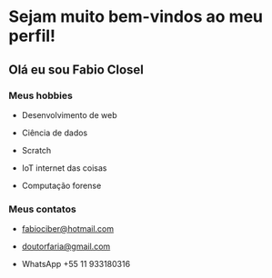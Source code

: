 # Sejam muito bem-vindos ao meu perfil!

## Olá eu sou Fabio Closel

### Meus hobbies

- Desenvolvimento de web

- Ciência de dados

- Scratch

- IoT internet das coisas

- Computação forense

### Meus contatos

- fabiociber@hotmail.com

- doutorfaria@gmail.com

- WhatsApp +55 11 933180316



